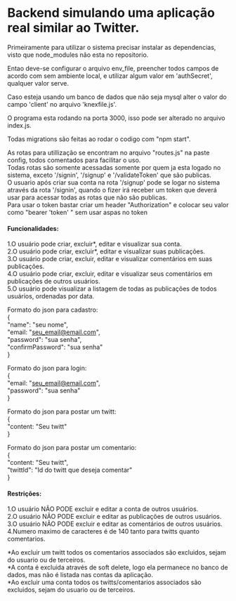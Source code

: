 <h1>Backend simulando uma aplicação real similar ao Twitter.</h1>
<p>Primeiramente para utilizar o sistema precisar instalar as dependencias, visto que node_modules não esta no repositorio.</p>
<p>Entao deve-se configurar o arquivo env_file, preencher todos campos de acordo com sem ambiente local, e utilizar algum valor em          'authSecret', qualquer valor serve.</p>
<p>Caso esteja usando um banco de dados que não seja mysql alter o valor do campo 'client' no arquivo 'knexfile.js'.</p>
<p>O programa esta rodando na porta 3000, isso pode ser alterado no arquivo index.js.</p>
<p>Todas migrations são feitas ao rodar o codigo com "npm start".</p>

As rotas para utillização se encontram no arquivo "routes.js" na paste config, todos comentados para facilitar o uso.<br />
Todas rotas são somente acessadas somente por quem ja esta logado no sistema, exceto '/signin', '/signup' e '/validateToken' que são        publicas.<br />
O usuario após criar sua conta na rota '/signup' pode se logar no sistema através da rota '/signin', quando o fizer irá receber um token    que deverá usar para acessar todas as rotas que não são publicas.<br />
Para usar o token bastar criar um header "Authorization" e colocar seu valor como "bearer 'token' " sem usar aspas no token<br />

#### Funcionalidades:<br />
1.O usuário pode criar, excluir*, editar e visualizar sua conta.<br />
2.O usuário pode criar, excluir*, editar e visualizar suas publicações.<br />
3.O usuário pode criar, excluir, editar e visualizar comentários em suas publicações.<br />
4.O usuário pode criar, excluir, editar e visualizar seus comentários em publicações de outros usuários.<br />
5.O usuário pode visualizar a listagem de todas as publicações de todos usuários, ordenadas por data.<br />

Formato do json para cadastro:<br />
{<br />
    "name": "seu nome",<br />
    "email: "seu_email@email.com",<br />
    "password": "sua senha",<br />
    "confirmPassword": "sua senha"<br />
}<br />

Formato do json para login:<br />
{<br />
    "email: "seu_email@email.com",<br />
    "password": "sua senha"<br />
}<br />

Formato do json para postar um twitt:<br />
{<br />
    "content: "Seu twitt"<br />
}<br />

Formato do json para postar um comentario:<br />
{<br />
    "content: "Seu twitt",<br />
    "twittId": "Id do twitt que deseja comentar"<br />
}<br />

#### Restrições:<br />
1.O usuário NÃO PODE excluir e editar a conta de outros usuários.<br />
2.O usuário NÃO PODE excluir e editar as publicações de outros usuários.<br />
3.O usuário NÃO PODE excluir e editar as comentários de outros usuários.<br />
4.Numero maximo de caracteres é de 140 tanto para twitts quanto comentarios. <br />

*Ao excluir um twitt todos os comentarios associados são excluidos, sejam do usuario ou de terceiros.<br />
*A conta é excluida através de soft delete, logo ela permanece no banco de dados, mas não é listada nas contas da aplicação.<br />
*Ao excluir uma conta todos os twitts/comentarios associados são excluidos, sejam do usuario ou de terceiros.<br />
